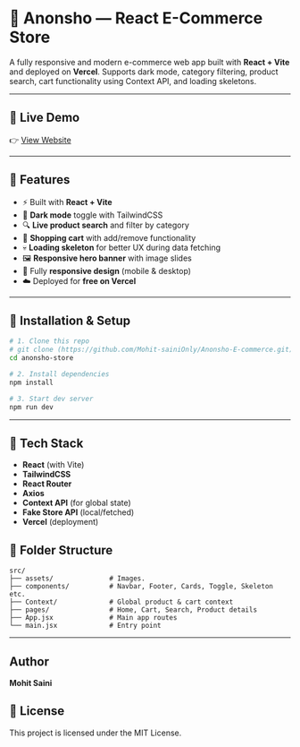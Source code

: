 # 🛒 Anonsho — React E-Commerce Store

A fully responsive and modern e-commerce web app built with **React + Vite** and deployed on **Vercel**. Supports dark mode, category filtering, product search, cart functionality using Context API, and loading skeletons.

---
## 🔗 Live Demo
👉 [View Website](https://anonsho-e-commerce.vercel.app/)

---
## 🚀 Features

- ⚡ Built with **React + Vite**
- 🎨 **Dark mode** toggle with TailwindCSS
- 🔍 **Live product search** and filter by category
- 🛒 **Shopping cart** with add/remove functionality
- 💀 **Loading skeleton** for better UX during data fetching
- 🖼️ **Responsive hero banner** with image slides
- 📱 Fully **responsive design** (mobile & desktop)
- ☁️ Deployed for **free on Vercel**

---
## 🔧 Installation & Setup

```bash
# 1. Clone this repo
# git clone (https://github.com/Mohit-sainiOnly/Anonsho-E-commerce.git)
cd anonsho-store

# 2. Install dependencies
npm install

# 3. Start dev server
npm run dev
```

---


## 🧠 Tech Stack

- **React** (with Vite)
- **TailwindCSS**
- **React Router**
- **Axios**
- **Context API** (for global state)
- **Fake Store API** (local/fetched)
- **Vercel** (deployment)

## 📁 Folder Structure

```
src/
├── assets/              # Images.
├── components/          # Navbar, Footer, Cards, Toggle, Skeleton etc.
├── Context/             # Global product & cart context
├── pages/               # Home, Cart, Search, Product details
├── App.jsx              # Main app routes
└── main.jsx             # Entry point
```

---
## Author
**Mohit Saini**  

## 📄 License

This project is licensed under the MIT License.
